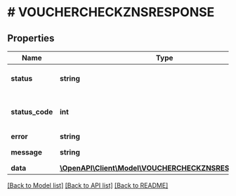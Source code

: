 # # VOUCHERCHECKZNSRESPONSE

## Properties

Name | Type | Description | Notes
------------ | ------------- | ------------- | -------------
**status** | **string** | HTTP response status | [optional]
**status_code** | **int** | HTTP response status codes | [optional]
**error** | **string** | Error code | [optional]
**message** | **string** | Message Error | [optional]
**data** | [**\OpenAPI\Client\Model\VOUCHERCHECKZNSRESPONSEData**](VOUCHERCHECKZNSRESPONSEData.md) |  | [optional]

[[Back to Model list]](../../README.md#models) [[Back to API list]](../../README.md#endpoints) [[Back to README]](../../README.md)
